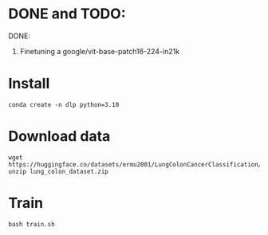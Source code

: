 # DONE and TODO:
DONE:
1. Finetuning a google/vit-base-patch16-224-in21k

# Install
```
conda create -n dlp python=3.10
```

# Download data
```
wget https://huggingface.co/datasets/ermu2001/LungColonCancerClassification/resolve/main/lung_colon_dataset.zip 
unzip lung_colon_dataset.zip
```

# Train
```
bash train.sh
```

